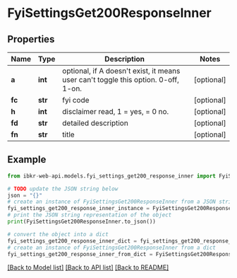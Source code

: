 # FyiSettingsGet200ResponseInner


## Properties

Name | Type | Description | Notes
------------ | ------------- | ------------- | -------------
**a** | **int** | optional, if A doesn&#39;t exist, it means user can&#39;t toggle this option. 0-off, 1-on. | [optional] 
**fc** | **str** | fyi code | [optional] 
**h** | **int** | disclaimer read, 1 &#x3D; yes, &#x3D; 0 no. | [optional] 
**fd** | **str** | detailed description | [optional] 
**fn** | **str** | title | [optional] 

## Example

```python
from ibkr-web-api.models.fyi_settings_get200_response_inner import FyiSettingsGet200ResponseInner

# TODO update the JSON string below
json = "{}"
# create an instance of FyiSettingsGet200ResponseInner from a JSON string
fyi_settings_get200_response_inner_instance = FyiSettingsGet200ResponseInner.from_json(json)
# print the JSON string representation of the object
print(FyiSettingsGet200ResponseInner.to_json())

# convert the object into a dict
fyi_settings_get200_response_inner_dict = fyi_settings_get200_response_inner_instance.to_dict()
# create an instance of FyiSettingsGet200ResponseInner from a dict
fyi_settings_get200_response_inner_from_dict = FyiSettingsGet200ResponseInner.from_dict(fyi_settings_get200_response_inner_dict)
```
[[Back to Model list]](../README.md#documentation-for-models) [[Back to API list]](../README.md#documentation-for-api-endpoints) [[Back to README]](../README.md)


